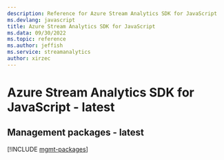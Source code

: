 ```yaml
---
description: Reference for Azure Stream Analytics SDK for JavaScript
ms.devlang: javascript
title: Azure Stream Analytics SDK for JavaScript
ms.data: 09/30/2022
ms.topic: reference
ms.author: jeffish
ms.service: streamanalytics
author: xirzec
---
```

# Azure Stream Analytics SDK for JavaScript - latest

## Management packages - latest
[!INCLUDE [mgmt-packages](stream-analytics-mgmt-index.md)]